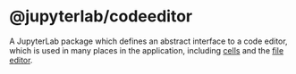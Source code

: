 # @jupyterlab/codeeditor

A JupyterLab package which defines an abstract interface to a code editor,
which is used in many places in the application, including [cells](../cells)
and the [file editor](../fileeditor).
